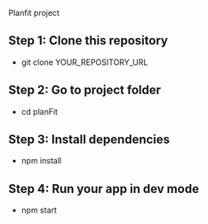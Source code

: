 Planfit project

## Step 1: Clone this repository

- git clone YOUR_REPOSITORY_URL

## Step 2: Go to project folder

- cd planFit

## Step 3: Install dependencies

- npm install

## Step 4: Run your app in dev mode

- npm start

